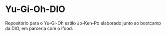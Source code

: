 # Yu-Gi-Oh-DIO
Repositório para o Yu-Gi-Oh estilo Jo-Ken-Po elaborado junto ao bootcamp da DIO, em parceria com o ifood.
